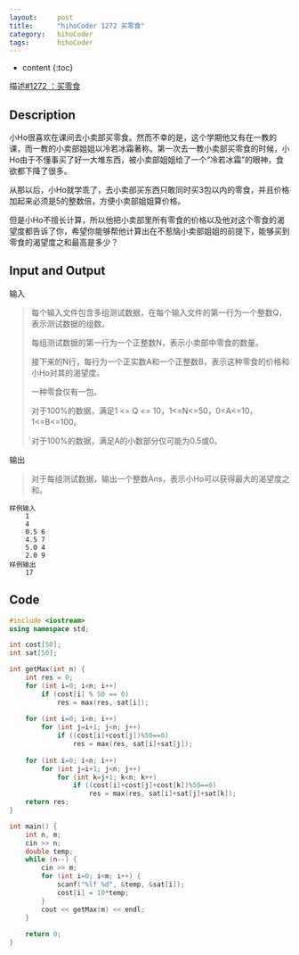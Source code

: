 ```yaml
---
layout:     post
title:      "hihoCoder 1272 买零食"
category:   hihoCoder 
tags:		hihoCoder
---
```


* content
{:toc}

描述[#1272 ：买零食](https://hihocoder.com/problemset/problem/1272?sid=961441)

## Description

小Ho很喜欢在课间去小卖部买零食。然而不幸的是，这个学期他又有在一教的课，而一教的小卖部姐姐以冷若冰霜著称。第一次去一教小卖部买零食的时候，小Ho由于不懂事买了好一大堆东西，被小卖部姐姐给了一个“冷若冰霜”的眼神，食欲都下降了很多。

从那以后，小Ho就学乖了，去小卖部买东西只敢同时买3包以内的零食，并且价格加起来必须是5的整数倍，方便小卖部姐姐算价格。

但是小Ho不擅长计算，所以他把小卖部里所有零食的价格以及他对这个零食的渴望度都告诉了你，希望你能够帮他计算出在不惹恼小卖部姐姐的前提下，能够买到零食的渴望度之和最高是多少？

## Input and Output

输入

> 每个输入文件包含多组测试数据，在每个输入文件的第一行为一个整数Q，表示测试数据的组数。
>
> 每组测试数据的第一行为一个正整数N，表示小卖部中零食的数量。
>
> 接下来的N行，每行为一个正实数A和一个正整数B，表示这种零食的价格和小Ho对其的渴望度。
>
> 一种零食仅有一包。
>
> 对于100%的数据，满足1 <= Q <= 10，1<=N<=50，0<A<=10，1<=B<=100。
>
> 对于100%的数据，满足A的小数部分仅可能为0.5或0。

输出

> 对于每组测试数据，输出一个整数Ans，表示小Ho可以获得最大的渴望度之和。

```
样例输入
	1
	4
	0.5 6
	4.5 7
	5.0 4
	2.0 9
样例输出
	17
```

## Code
```cpp
#include <iostream>
using namespace std;

int cost[50];
int sat[50];

int getMax(int n) {
    int res = 0;
    for (int i=0; i<n; i++)
        if (cost[i] % 50 == 0)
            res = max(res, sat[i]);
    
    for (int i=0; i<n; i++)
        for (int j=i+1; j<n; j++)
            if ((cost[i]+cost[j])%50==0)
                res = max(res, sat[i]+sat[j]);
    
    for (int i=0; i<n; i++)
        for (int j=i+1; j<n; j++)
            for (int k=j+1; k<n; k++)
                if ((cost[i]+cost[j]+cost[k])%50==0)
                    res = max(res, sat[i]+sat[j]+sat[k]);
    return res;
}

int main() {
    int n, m;
    cin >> n;
    double temp;
    while (n--) {
        cin >> m;
        for (int i=0; i<m; i++) {
            scanf("%lf %d", &temp, &sat[i]);
            cost[i] = 10*temp;
        }
        cout << getMax(m) << endl;
    }
    
    return 0;
}
```